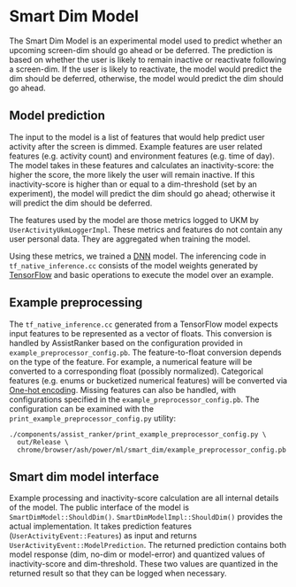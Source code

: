 # Smart Dim Model

The Smart Dim Model is an experimental model used to predict whether an upcoming
screen-dim should go ahead or be deferred. The prediction is based on whether
the user is likely to remain inactive or reactivate following a screen-dim. If
the user is likely to reactivate, the model would predict the dim should be
deferred, otherwise, the model would predict the dim should go ahead.

## Model prediction

The input to the model is a list of features that would help predict user
activity after the screen is dimmed. Example features are user related features
(e.g. activity count) and environment features (e.g. time of day). The model
takes in these features and calculates an inactivity-score: the higher the
score, the more likely the user will remain inactive. If this inactivity-score
is higher than or equal to a dim-threshold (set by an experiment), the model
will predict the dim should go ahead; otherwise it will predict the dim should
be deferred.

The features used by the model are those metrics logged to UKM by
`UserActivityUkmLoggerImpl`. These metrics and features do not contain any user
personal data. They are aggregated when training the model.

Using these metrics, we trained a
[DNN](https://en.wikipedia.org/wiki/Deep_learning#Deep_neural_networks) model.
The inferencing code in `tf_native_inference.cc` consists of the model weights
generated by [TensorFlow](https://www.tensorflow.org/) and basic operations to
execute the model over an example.

## Example preprocessing

The `tf_native_inference.cc` generated from a TensorFlow model expects input
features to be represented as a vector of floats. This conversion is handled by
AssistRanker based on the configuration
provided in `example_preprocessor_config.pb`. The feature-to-float conversion
depends on the type of the feature. For example, a numerical feature will be
converted to a corresponding float (possibly normalized). Categorical features
(e.g. enums or bucketized numerical features) will be converted via
[One-hot encoding](https://en.wikipedia.org/wiki/One-hot). Missing features can
also be handled, with configurations specified in the
`example_preprocessor_config.pb`. The configuration can be examined with the
`print_example_preprocessor_config.py` utility:

```shell
./components/assist_ranker/print_example_preprocessor_config.py \
  out/Release \
  chrome/browser/ash/power/ml/smart_dim/example_preprocessor_config.pb
```

## Smart dim model interface

Example processing and inactivity-score calculation are all internal details of
the model. The public interface of the model is `SmartDimModel::ShouldDim()`.
`SmartDimModelImpl::ShouldDim()` provides the actual implementation. It takes
prediction features (`UserActivityEvent::Features`) as input and returns
`UserActivityEvent::ModelPrediction`. The returned prediction contains both
model response (dim, no-dim or model-error) and quantized values of
inactivity-score and dim-threshold. These two values are quantized in the
returned result so that they can be logged when necessary.
